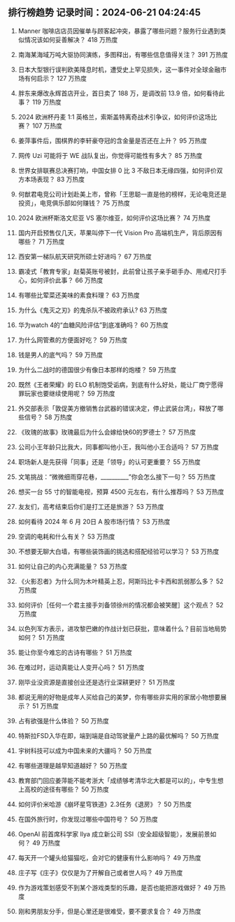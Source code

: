 
## 排行榜趋势 记录时间：2024-06-21 04:24:45
  
  1. Manner 咖啡店店员因催单与顾客起冲突，暴露了哪些问题？服务行业遇到类似情况该如何妥善解决？ 418 万热度
    
  2. 南海某海域万吨大驱协同演练，多图释出，有哪些信息值得关注？ 391 万热度
    
  3. 日本大型银行误判欧美降息时机，遭受史上罕见损失，这一事件对全球金融市场有何启示？ 127 万热度
    
  4. 胖东来爆改永辉首店开业，首日卖了 188 万，是调改前 13.9 倍，如何看待此事？ 119 万热度
    
  5. 2024 欧洲杯丹麦 1:1 英格兰，索斯盖特离奇战术引争议，如何评价这场比赛？ 107 万热度
    
  6. 姜萍事件后，围棋界的李轩豪夺冠的含金量是否还在上升？ 95 万热度
    
  7. 网传 Uzi 可能将于 WE 战队复出，你觉得可能性有多大？ 85 万热度
    
  8. 世界女排联赛总决赛打响，中国女排 0 比 3 不敌日本无缘四强，如何评价双方本场表现？ 83 万热度
    
  9. 何猷君电竞公司计划赴美上市，曾称「王思聪一直是他的榜样，无论电竞还是投资」，电竞俱乐部如何赚钱？ 75 万热度
    
  10. 2024 欧洲杯斯洛文尼亚 VS 塞尔维亚，如何评价这场比赛？ 74 万热度
    
  11. 国内开启预售仅几天，苹果叫停下一代 Vision Pro 高端机生产，背后原因有哪些？ 71 万热度
    
  12. 西安第一梯队航天研究所硕士好进吗？ 67 万热度
    
  13. 霸凌式「教育专家」赵菊英账号被封，此前曾让孩子亲手砸手办、用戒尺打手心，如何评价此事？ 66 万热度
    
  14. 有哪些比荤菜还美味的素食料理？ 63 万热度
    
  15. 为什么《鬼灭之刃》的鬼杀队不被政府承认? 63 万热度
    
  16. 华为watch 4的“血糖风险评估”到底准确吗？ 60 万热度
    
  17. 为什么网管煮的方便面好吃？ 59 万热度
    
  18. 钱是男人的底气吗？ 59 万热度
    
  19. 为什么二战时的德国很少有像日本那样的炮楼？ 59 万热度
    
  20. 既然《王者荣耀》的 ELO 机制饱受诟病，到底有什么好处，能让厂商宁愿得罪玩家也要继续使用呢？ 59 万热度
    
  21. 外交部表示「敦促美方撤销售台武器的错误决定，停止武装台湾」，释放了哪些信号？ 58 万热度
    
  22. 《玫瑰的故事》玫瑰最后为什么会嫁给快60的罗德士？ 57 万热度
    
  23. 公司小王年龄只比我大，同事都叫他小王，我叫他小王合适吗？ 57 万热度
    
  24. 职场新人是先获得「同事」还是「领导」的认可更重要？ 55 万热度
    
  25. 文笔挑战：“微微细雨穿花巷，__________”你会怎么接下一句？ 55 万热度
    
  26. 想买一台 55 寸的智能电视，预算 4500 元左右，有什么推荐吗？ 53 万热度
    
  27. 友友们，高考结束后你们是打工还是旅游？ 53 万热度
    
  28. 如何看待 2024 年 6 月 20日 A 股市场行情？ 53 万热度
    
  29. 空调的电耗和什么有关？ 53 万热度
    
  30. 不想要无聊大白墙，有哪些装饰画的挑选和搭配经验可以学习？ 53 万热度
    
  31. 如何让自己的内心充满能量？ 53 万热度
    
  32. 《火影忍者》为什么同为木叶精英上忍，阿斯玛比卡卡西和凯弱那么多？ 52 万热度
    
  33. 如何评价［任何一个君主接手刘备领徐州的情况都会被笑醒］这个观点？ 52 万热度
    
  34. 以色列军方表示，进攻黎巴嫩的作战计划已获批，意味着什么？目前当地局势如何？ 51 万热度
    
  35. 能让你至今难忘的古诗有哪些？ 51 万热度
    
  36. 在难过时，运动真能让人变开心吗？ 51 万热度
    
  37. 刚毕业没资源是直接创业还是选行业深耕更好？ 51 万热度
    
  38. 都说无用的好物是成年人买给自己的美梦，你有哪些非实用的家居小物想要展示？ 51 万热度
    
  39. 占有欲强是什么体验？ 50 万热度
    
  40. 特斯拉FSD入华在即，端到端是自动驾驶量产上路的最优解吗？ 50 万热度
    
  41. 宇树科技可以成为中国未来的大疆吗？ 50 万热度
    
  42. 有哪些道理是越早知道越好？ 50 万热度
    
  43. 教育部门回应姜萍能不能考浙大「成绩够考清华北大都是可以的」，中专生想上高校的途径有哪些？ 50 万热度
    
  44. 如何评价米哈游《崩坏星穹铁道》2.3任务《退房》？ 50 万热度
    
  45. 在国外旅行时，你发现过哪些中国符号？ 50 万热度
    
  46. OpenAI 前首席科学家 Ilya 成立新公司 SSI（安全超级智能），发展前景如何？ 49 万热度
    
  47. 每天开一个罐头给猫猫吃，会对它的健康有什么影响吗？ 49 万热度
    
  48. 庄子写《庄子》仅仅是为了开解自己或者世人吗？ 49 万热度
    
  49. 作为游戏策划感受不到某个游戏类型的乐趣，是否也能把游戏做好？ 49 万热度
    
  50. 刚和男朋友分手，但是心里还是很难受，要不要求复合？ 49 万热度
    